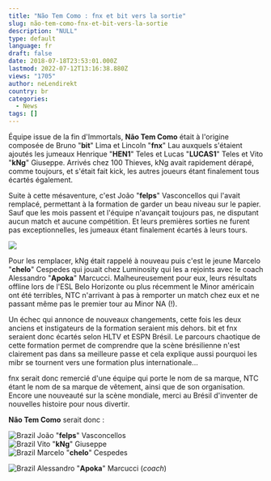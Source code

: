 ```yaml
---
title: "Não Tem Como : fnx et bit vers la sortie"
slug: não-tem-como-fnx-et-bit-vers-la-sortie
description: "NULL"
type: default
language: fr
draft: false
date: 2018-07-18T23:53:01.000Z
lastmod: 2022-07-12T13:16:38.880Z
views: "1705"
author: neLendirekt
country: br
categories:
  - News
tags: []
---
```

Équipe issue de la fin d'Immortals, **Não Tem Como** était à l'origine composée de ⁠Bruno "**bit**" Lima et Lincoln "**fnx**" Lau auxquels s'étaient ajoutés les jumeaux Henrique "**HEN1**" Teles et Lucas "**LUCAS1**" Teles et Vito "**kNg**" Giuseppe. Arrivés chez 100 Thieves, kNg avait rapidement dérapé, comme toujours, et s'était fait kick, les autres joueurs étant finalement tous écartés également.

Suite à cette mésaventure, c'est João "**felps**" Vasconcellos qui l'avait remplacé, permettant à la formation de garder un beau niveau sur le papier. Sauf que les mois passent et l'équipe n'avançait toujours pas, ne disputant aucun match et aucune compétition. Et leurs premières sorties ne furent pas exceptionnelles, les jumeaux étant finalement écartés à leurs tours.

![](/images/articles/5b4fce7079470/images/nwrjfWqBia7fa8LUQFlNSlJiqtWB3CdGTOfZSSt0.jpeg)

Pour les remplacer, kNg était rappelé à nouveau puis c'est le jeune Marcelo "**chelo**" Cespedes qui jouait chez Luminosity qui les a rejoints avec le coach Alessandro "**Apoka**" Marcucci. Malheureusement pour eux, leurs résultats offline lors de l'ESL Belo Horizonte ou plus récemment le Minor américain ont été terribles, NTC n'arrivant à pas à remporter un match chez eux et ne passant même pas le premier tour au Minor NA (!).

Un échec qui annonce de nouveaux changements, cette fois les deux anciens et instigateurs de la formation seraient mis dehors. bit et fnx seraient donc écartés selon HLTV et ESPN Brésil. Le parcours chaotique de cette formation permet de comprendre que la scène brésilienne n'est clairement pas dans sa meilleure passe et cela explique aussi pourquoi les mibr se tournent vers une formation plus internationale...

fnx serait donc remercié d'une équipe qui porte le nom de sa marque, NTC étant le nom de sa marque de vêtement, ainsi que de son organisation. Encore une nouveauté sur la scène mondiale, merci au Brésil d'inventer de nouvelles histoire pour nous divertir.

**Não Tem Como** serait donc :

![Brazil](/images/countries/br.svg)⁠ ⁠João "**felps**" Vasconcellos  
![Brazil](/images/countries/br.svg)⁠ ⁠Vito "**kNg**" Giuseppe  
![Brazil](/images/countries/br.svg)⁠ Marcelo "**chelo**" Cespedes

![Brazil](/images/countries/br.svg)⁠ Alessandro "**Apoka**" Marcucci (_coach_)
